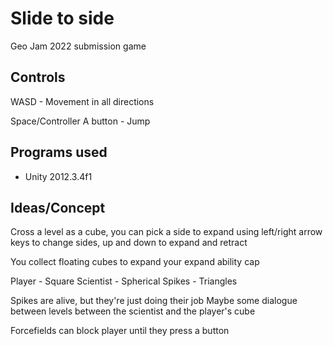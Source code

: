 # Slide to side
 Geo Jam 2022 submission game

## Controls

WASD - Movement in all directions

Space/Controller A button - Jump

## Programs used

- Unity 2012.3.4f1

## Ideas/Concept

Cross a level as a cube, you can pick a side to expand using left/right arrow keys to change sides, up and down to expand and retract

You collect floating cubes to expand your expand ability cap

Player - Square
Scientist - Spherical
Spikes - Triangles

Spikes are alive, but they're just doing their job
Maybe some dialogue between levels between the scientist and the player's cube

Forcefields can block player until they press a button

